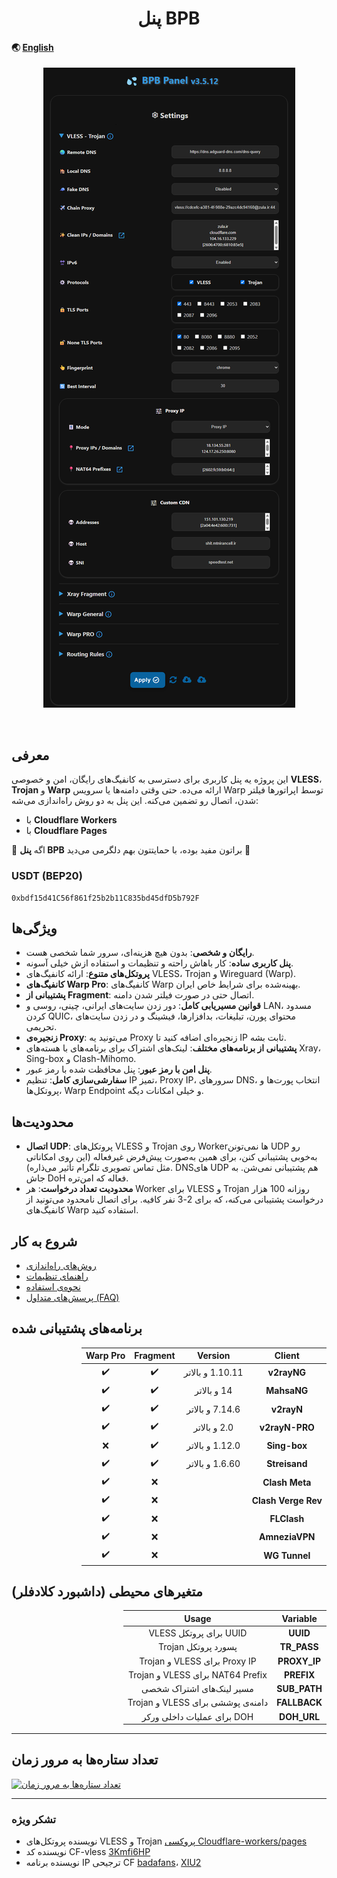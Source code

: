 <h1 align="center">پنل BPB</h1>

#### 🌏 [English](README.md)

<p align="center">
  <img src="docs/assets/images/panel-overview.jpg">
</p>
<br>

## معرفی

این پروژه یه پنل کاربری برای دسترسی به کانفیگ‌های رایگان، امن و خصوصی **VLESS**، **Trojan** و **Warp** ارائه می‌ده. حتی وقتی دامنه‌ها یا سرویس Warp توسط اپراتورها فیلتر شدن، اتصال رو تضمین می‌کنه. این پنل به دو روش راه‌اندازی می‌شه:

- با **Cloudflare Workers**
- با **Cloudflare Pages**

🌟 اگه **پنل BPB** براتون مفید بوده، با حمایتتون بهم دلگرمی می‌دید 🌟

### USDT (BEP20)

```text
0xbdf15d41C56f861f25b2b11C835bd45dfD5b792F
```

## ویژگی‌ها

- **رایگان و شخصی**: بدون هیچ هزینه‌ای، سرور شما شخصی هست.
- **پنل کاربری ساده**: کار باهاش راحته و تنظیمات و استفاده ازش خیلی آسونه.
- **پروتکل‌های متنوع**: ارائه کانفیگ‌های VLESS، Trojan و Wireguard (Warp).
- **کانفیگ‌های Warp Pro**: کانفیگ‌های Warp بهینه‌شده برای شرایط خاص ایران.
- **پشتیبانی از Fragment**: اتصال حتی در صورت فیلتر شدن دامنه.
- **قوانین مسیریابی کامل**: دور زدن سایت‌های ایرانی، چینی، روسی و LAN، مسدود کردن QUIC، محتوای پورن، تبلیغات، بدافزارها، فیشینگ و در زدن سایت‌های تحریمی.
- **زنجیره‌ی Proxy**: می‌تونید یه Proxy زنجیره‌ای اضافه کنید تا IP ثابت بشه.
- **پشتیبانی از برنامه‌های مختلف**: لینک‌های اشتراک برای برنامه‌های با هسته‌های Xray، Sing-box و Clash-Mihomo.
- **پنل امن با رمز عبور**: پنل محافظت شده با رمز عبور.
- **سفارشی‌سازی کامل**: تنظیم IP تمیز، Proxy IP، سرورهای DNS، انتخاب پورت‌ها و پروتکل‌ها، Warp Endpoint و خیلی امکانات دیگه.

## محدودیت‌ها

- **اتصال UDP**: پروتکل‌های VLESS و Trojan روی Workerها نمی‌تونن UDP رو به‌خوبی پشتیبانی کنن، برای همین به‌صورت پیش‌فرض غیرفعاله (این روی امکاناتی مثل تماس تصویری تلگرام تأثیر می‌ذاره). DNSهای UDP هم پشتیبانی نمی‌شن. به جاش DoH فعاله که امن‌تره.
- **محدودیت تعداد درخواست**: هر Worker برای VLESS و Trojan روزانه 100 هزار درخواست پشتیبانی می‌کنه، که برای 2-3 نفر کافیه. برای اتصال نامحدود می‌تونید از کانفیگ‌های Warp استفاده کنید.

## شروع به کار

- [روش‌های راه‌اندازی](https://bia-pain-bache.github.io/BPB-Worker-Panel/fa/installation/wizard/)
- [راهنمای تنظیمات](https://bia-pain-bache.github.io/BPB-Worker-Panel/fa/configuration/)
- [نحوه‌ی استفاده](https://bia-pain-bache.github.io/BPB-Worker-Panel/fa/usage/)
- [پرسش‌های متداول (FAQ)](https://bia-pain-bache.github.io/BPB-Worker-Panel/en/faq/)

## برنامه‌های پشتیبانی شده

<div dir="rtl">

|       Client        |     Version      |      Fragment      |      Warp Pro      |
| :-----------------: | :--------------: | :----------------: | :----------------: |
|     **v2rayNG**     | 1.10.11 و بالاتر | :heavy_check_mark: | :heavy_check_mark: |
|     **MahsaNG**     |   14 و بالاتر    | :heavy_check_mark: | :heavy_check_mark: |
|     **v2rayN**      | 7.14.6 و بالاتر  | :heavy_check_mark: | :heavy_check_mark: |
|   **v2rayN-PRO**    |   2.0 و بالاتر   | :heavy_check_mark: | :heavy_check_mark: |
|    **Sing-box**     | 1.12.0 و بالاتر  | :heavy_check_mark: |        :x:         |
|    **Streisand**    | 1.6.60 و بالاتر  | :heavy_check_mark: | :heavy_check_mark: |
|   **Clash Meta**    |                  |        :x:         | :heavy_check_mark: |
| **Clash Verge Rev** |                  |        :x:         | :heavy_check_mark: |
|     **FLClash**     |                  |        :x:         | :heavy_check_mark: |
|   **AmneziaVPN**    |                  |        :x:         | :heavy_check_mark: |
|    **WG Tunnel**    |                  |        :x:         | :heavy_check_mark: |

</div>

## متغیرهای محیطی (داشبورد کلادفلر)

<div dir="rtl">

|   Variable   |               Usage               |
| :----------: | :-------------------------------: |
|   **UUID**   |      UUID برای پروتکل VLESS       |
| **TR_PASS**  |        پسورد پروتکل Trojan        |
| **PROXY_IP** |   Proxy IP برای VLESS و Trojan    |
|  **PREFIX**  | NAT64 Prefix برای VLESS و Trojan  |
| **SUB_PATH** |     مسیر لینک‌های اشتراک شخصی     |
| **FALLBACK** | دامنه‌ی پوششی برای VLESS و Trojan |
| **DOH_URL**  |    DOH برای عملیات داخلی ورکر     |

</div>

---

## تعداد ستاره‌ها به مرور زمان

[![تعداد ستاره‌ها به مرور زمان](https://starchart.cc/bia-pain-bache/BPB-Worker-Panel.svg?variant=adaptive)](https://starchart.cc/bia-pain-bache/BPB-Worker-Panel)

---

### تشکر ویژه

- نویسنده پروتکل‌های VLESS و Trojan [پروکسی Cloudflare-workers/pages](https://github.com/yonggekkk/Cloudflare-workers-pages-vless)
- نویسنده کد CF-vless [3Kmfi6HP](https://github.com/3Kmfi6HP/EDtunnel)
- نویسنده برنامه IP ترجیحی CF [badafans](https://github.com/badafans/Cloudflare-IP-SpeedTest)، [XIU2](https://github.com/XIU2/CloudflareSpeedTest)
